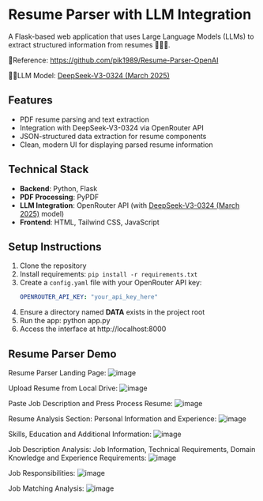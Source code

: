 # Resume Parser with LLM Integration

A Flask-based web application that uses Large Language Models (LLMs) to extract structured information from resumes 👨🏻‍💻.

📖Reference: https://github.com/pik1989/Resume-Parser-OpenAI

🧠💬LLM Model: [DeepSeek-V3-0324 (March 2025)](https://openrouter.ai/deepseek/deepseek-chat-v3-0324:free)

## Features

- PDF resume parsing and text extraction
- Integration with DeepSeek-V3-0324 via OpenRouter API
- JSON-structured data extraction for resume components
- Clean, modern UI for displaying parsed resume information

## Technical Stack

- **Backend**: Python, Flask
- **PDF Processing**: PyPDF
- **LLM Integration**: OpenRouter API (with [DeepSeek-V3-0324 (March 2025)](https://openrouter.ai/deepseek/deepseek-chat-v3-0324:freet) model)
- **Frontend**: HTML, Tailwind CSS, JavaScript

## Setup Instructions

1. Clone the repository
2. Install requirements: `pip install -r requirements.txt`
3. Create a `config.yaml` file with your OpenRouter API key:
   ```yaml
   OPENROUTER_API_KEY: "your_api_key_here"
   ```
4. Ensure a directory named __DATA__ exists in the project root
5. Run the app: python app.py
6. Access the interface at http://localhost:8000

## Resume Parser Demo <br>
Resume Parser Landing Page:
![image](https://github.com/user-attachments/assets/13b2e2af-48b8-4406-80a7-c0cc4bb62904)

Upload Resume from Local Drive: 
![image](https://github.com/user-attachments/assets/0c1489e0-c284-46f6-9ef5-d07871b95d4f)

Paste Job Description and Press Process Resume: 
![image](https://github.com/user-attachments/assets/8232e4a9-c3cb-478b-8ff1-caecc9821f3a)


Resume Analysis Section: 
Personal Information and Experience: 
![image](https://github.com/user-attachments/assets/795c580a-3c74-4964-b166-d3128edfb329)

Skills, Education and Additional Information:
![image](https://github.com/user-attachments/assets/d5cc7129-a59b-4324-8a0e-7594eb8ac5ad)

Job Description Analysis:
Job Information, Technical Requirements, Domain Knowledge and Experience Requirements:
![image](https://github.com/user-attachments/assets/56069b5c-c526-4847-bfef-d86f202663bd)

Job Responsibilities:
![image](https://github.com/user-attachments/assets/343dd1f6-bc87-4882-838d-46705732285b)

Job Matching Analysis: 
![image](https://github.com/user-attachments/assets/70db6382-cccc-4316-a9e0-6debe33e78ff)
